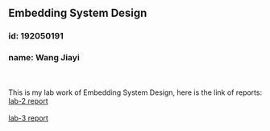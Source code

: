 ## Embedding System Design
### id: 192050191
### name: Wang Jiayi
<br></br>
This is my lab work of Embedding System Design, here is the link of reports:  
[lab-2 report](https://github.com/joey9503/ITMO-Embedding-System-Design/tree/master/lab-2/README.md)
<br></br>
[lab-3 report](https://github.com/joey9503/ITMO-Embedding-System-Design/tree/master/lab-3/README.md)